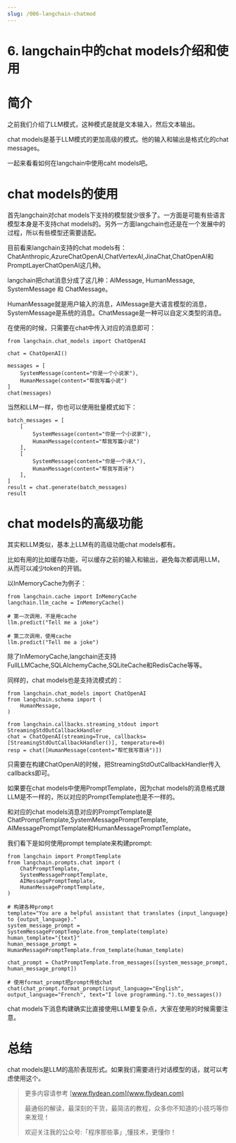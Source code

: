 ```yaml
---
slug: /006-langchain-chatmod
---
```


# 6. langchain中的chat models介绍和使用

# 简介

之前我们介绍了LLM模式，这种模式是就是文本输入，然后文本输出。

chat models是基于LLM模式的更加高级的模式。他的输入和输出是格式化的chat messages。

一起来看看如何在langchain中使用caht models吧。

# chat models的使用

首先langchain对chat models下支持的模型就少很多了。一方面是可能有些语言模型本身是不支持chat models的。另外一方面langchain也还是在一个发展中的过程，所以有些模型还需要适配。

目前看来langchain支持的chat models有：ChatAnthropic,AzureChatOpenAI,ChatVertexAI,JinaChat,ChatOpenAI和PromptLayerChatOpenAI这几种。

langchain把chat消息分成了这几种：AIMessage, HumanMessage, SystemMessage 和 ChatMessage。

HumanMessage就是用户输入的消息，AIMessage是大语言模型的消息，SystemMessage是系统的消息。ChatMessage是一种可以自定义类型的消息。

在使用的时候，只需要在chat中传入对应的消息即可：

```
from langchain.chat_models import ChatOpenAI

chat = ChatOpenAI()

messages = [
    SystemMessage(content="你是一个小说家"),
    HumanMessage(content="帮我写篇小说")
]
chat(messages)
```

当然和LLM一样，你也可以使用批量模式如下：

```
batch_messages = [
    [
        SystemMessage(content="你是一个小说家"),
        HumanMessage(content="帮我写篇小说")
    ],
    [
        SystemMessage(content="你是一个诗人"),
        HumanMessage(content="帮我写首诗")
    ],
]
result = chat.generate(batch_messages)
result
```

# chat models的高级功能

其实和LLM类似，基本上LLM有的高级功能chat models都有。

比如有用的比如缓存功能，可以缓存之前的输入和输出，避免每次都调用LLM，从而可以减少token的开销。

以InMemoryCache为例子：

```
from langchain.cache import InMemoryCache
langchain.llm_cache = InMemoryCache()

# 第一次调用，不是用cache
llm.predict("Tell me a joke")

# 第二次调用，使用cache
llm.predict("Tell me a joke")
```

除了InMemoryCache,langchain还支持FullLLMCache,SQLAlchemyCache,SQLiteCache和RedisCache等等。

同样的，chat models也是支持流模式的：

```
from langchain.chat_models import ChatOpenAI
from langchain.schema import (
    HumanMessage,
)

from langchain.callbacks.streaming_stdout import StreamingStdOutCallbackHandler
chat = ChatOpenAI(streaming=True, callbacks=[StreamingStdOutCallbackHandler()], temperature=0)
resp = chat([HumanMessage(content="帮忙我写首诗")])
```

只需要在构建ChatOpenAI的时候，把StreamingStdOutCallbackHandler传入callbacks即可。

如果要在chat models中使用PromptTemplate，因为chat models的消息格式跟LLM是不一样的，所以对应的PromptTemplate也是不一样的。

和对应的chat models消息对应的PromptTemplate是ChatPromptTemplate,SystemMessagePromptTemplate,
AIMessagePromptTemplate和HumanMessagePromptTemplate。

我们看下是如何使用prompt template来构建prompt:

```
from langchain import PromptTemplate
from langchain.prompts.chat import (
    ChatPromptTemplate,
    SystemMessagePromptTemplate,
    AIMessagePromptTemplate,
    HumanMessagePromptTemplate,
)

# 构建各种prompt
template="You are a helpful assistant that translates {input_language} to {output_language}."
system_message_prompt = SystemMessagePromptTemplate.from_template(template)
human_template="{text}"
human_message_prompt = HumanMessagePromptTemplate.from_template(human_template)

chat_prompt = ChatPromptTemplate.from_messages([system_message_prompt, human_message_prompt])

# 使用format_prompt把prompt传给chat
chat(chat_prompt.format_prompt(input_language="English", output_language="French", text="I love programming.").to_messages())
```

chat models下消息构建确实比直接使用LLM要复杂点，大家在使用的时候需要注意。

# 总结

chat models是LLM的高阶表现形式。如果我们需要进行对话模型的话，就可以考虑使用这个。

> 更多内容请参考 [www.flydean.com](www.flydean.com)
>
> 最通俗的解读，最深刻的干货，最简洁的教程，众多你不知道的小技巧等你来发现！
> 
> 欢迎关注我的公众号:「程序那些事」,懂技术，更懂你！
